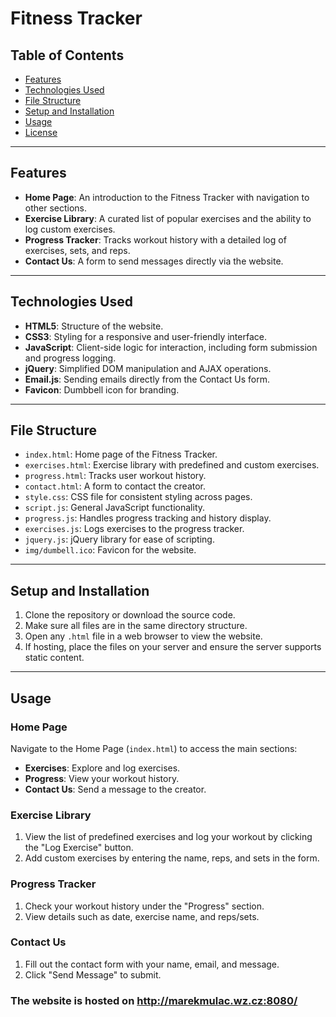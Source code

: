 # Fitness Tracker

## Table of Contents
- [Features](#features)
- [Technologies Used](#technologies-used)
- [File Structure](#file-structure)
- [Setup and Installation](#setup-and-installation)
- [Usage](#usage)
- [License](#license)

---

## Features
- **Home Page**: An introduction to the Fitness Tracker with navigation to other sections.
- **Exercise Library**: A curated list of popular exercises and the ability to log custom exercises.
- **Progress Tracker**: Tracks workout history with a detailed log of exercises, sets, and reps.
- **Contact Us**: A form to send messages directly via the website.

---

## Technologies Used
- **HTML5**: Structure of the website.
- **CSS3**: Styling for a responsive and user-friendly interface.
- **JavaScript**: Client-side logic for interaction, including form submission and progress logging.
- **jQuery**: Simplified DOM manipulation and AJAX operations.
- **Email.js**: Sending emails directly from the Contact Us form.
- **Favicon**: Dumbbell icon for branding.

---

## File Structure
- `index.html`: Home page of the Fitness Tracker.
- `exercises.html`: Exercise library with predefined and custom exercises.
- `progress.html`: Tracks user workout history.
- `contact.html`: A form to contact the creator.
- `style.css`: CSS file for consistent styling across pages.
- `script.js`: General JavaScript functionality.
- `progress.js`: Handles progress tracking and history display.
- `exercises.js`: Logs exercises to the progress tracker.
- `jquery.js`: jQuery library for ease of scripting.
- `img/dumbell.ico`: Favicon for the website.

---

## Setup and Installation
1. Clone the repository or download the source code.
2. Make sure all files are in the same directory structure.
3. Open any `.html` file in a web browser to view the website.
4. If hosting, place the files on your server and ensure the server supports static content.

---

## Usage
### Home Page
Navigate to the Home Page (`index.html`) to access the main sections:
- **Exercises**: Explore and log exercises.
- **Progress**: View your workout history.
- **Contact Us**: Send a message to the creator.

### Exercise Library
1. View the list of predefined exercises and log your workout by clicking the "Log Exercise" button.
2. Add custom exercises by entering the name, reps, and sets in the form.

### Progress Tracker
1. Check your workout history under the "Progress" section.
2. View details such as date, exercise name, and reps/sets.

### Contact Us
1. Fill out the contact form with your name, email, and message.
2. Click "Send Message" to submit.

### The website is hosted on http://marekmulac.wz.cz:8080/
